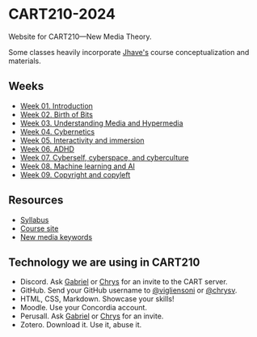 # CART210-2024
Website for CART210—New Media Theory. 

Some classes heavily incorporate [Jhave's](https://glia.ca/) course conceptualization and materials.

## Weeks
- [Week 01. Introduction](https://concordia-dcart.github.io/CART210-2024/C01-introduction)
- [Week 02. Birth of Bits](https://concordia-dcart.github.io/CART210-2024/C01-introduction/C2)
- [Week 03. Understanding Media and Hypermedia](https://concordia-dcart.github.io/CART210-2024/C01-introduction/C3)
- [Week 04. Cybernetics](https://concordia-dcart.github.io/CART210-2024/C01-introduction/C4)
- [Week 05. Interactivity and immersion](https://concordia-dcart.github.io/CART210-2024/C01-introduction/C5)
- [Week 06. ADHD](https://concordia-dcart.github.io/CART210-2024/C01-introduction/C6)
- [Week 07. Cyberself, cyberspace, and cyberculture](https://concordia-dcart.github.io/CART210-2024/C01-introduction/C7)
- [Week 08. Machine learning and AI](https://concordia-dcart.github.io/CART210-2024/C01-introduction/C8)
- [Week 09. Copyright and copyleft](https://concordia-dcart.github.io/CART210-2024/C01-introduction/C9)

## Resources
- [Syllabus](https://drive.google.com/file/d/1aucaCLxYD-4tfr-pDtnQw6uOi3R3SdtV/view?usp=drive_link)
- [Course site](https://concordia-dcart.github.io/CART210-2024/)
- [New media keywords](https://github.com/concordia-dcart/CART210-glossary/blob/main/glossary.md)



## Technology we are using in CART210
- Discord. Ask [Gabriel](mailto:gabriel.vigliensoni@concordia.ca) or [Chrys](mailto:chrys.vilvang@concordia.ca) for an invite to the CART server.
- GitHub. Send your GitHub username to [@vigliensoni](https://github.com/vigliensoni) or [@chrysv](https://github.com/chrysv).
- HTML, CSS, Markdown. Showcase your skills!
- Moodle. Use your Concordia account.
- Perusall. Ask [Gabriel](mailto:gabriel.vigliensoni@concordia.ca) or [Chrys](mailto:chrys.vilvang@concordia.ca) for an invite.
- Zotero. Download it. Use it, abuse it.
